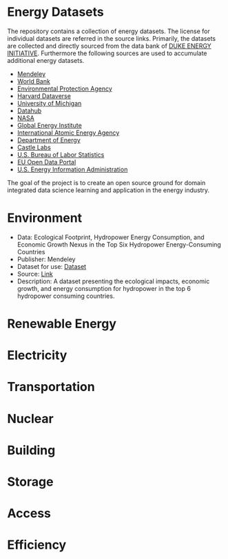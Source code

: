 # Energy Datasets
The repository contains a collection of energy datasets. The license for individual datasets are referred in the source links. Primarily, the datasets are collected and directly sourced from the data bank of [DUKE ENERGY INITIATIVE](https://energy.duke.edu/research/energy-data/resources). Furthermore the following sources are used to accumulate additional energy datasets.

* [Mendeley](https://data.mendeley.com/)
* [World Bank](https://datacatalog.worldbank.org/home)
* [Environmental Protection Agency](epa.gov)
* [Harvard Dataverse](https://dataverse.harvard.edu/)
* [University of Michigan](https://www.icpsr.umich.edu/web/pages/)
* [Datahub](https://datahub.io/)
* [NASA](https://data.nasa.gov/)
* [Global Energy Institute](https://www.globalenergyinstitute.org/)
* [International Atomic Energy Agency](https://www.iaea.org/publications)
* [Department of Energy](https://www.energy.gov/)
* [Castle Labs](https://castlelab.princeton.edu/datasets/)
* [U.S. Bureau of Labor Statistics](https://www.bls.gov/oes/current/naics4_221100.htm)
* [EU Open Data Portal](https://data.europa.eu/data/datasets/)
* [U.S. Energy Information Administration](https://www.eia.gov/)

The goal of the project is to create an open source ground for domain integrated data science learning and application in the energy industry.



# Environment

* Data: Ecological Footprint, Hydropower Energy Consumption, and Economic Growth Nexus in the Top Six Hydropower Energy-Consuming Countries
* Publisher: Mendeley
* Dataset for use: [Dataset](https://github.com/siddique1729/energy-datasets/blob/main/Electricity/Hydro-EF%20dataset.xlsx)
* Source: [Link](https://data.mendeley.com/datasets/6cm67khddr/1)
* Description: A dataset presenting the ecological impacts, economic growth, and energy consumption for hydropower in the top 6 hydropower consuming countries.

# Renewable Energy
# Electricity
# Transportation
# Nuclear
# Building
# Storage
# Access
# Efficiency
